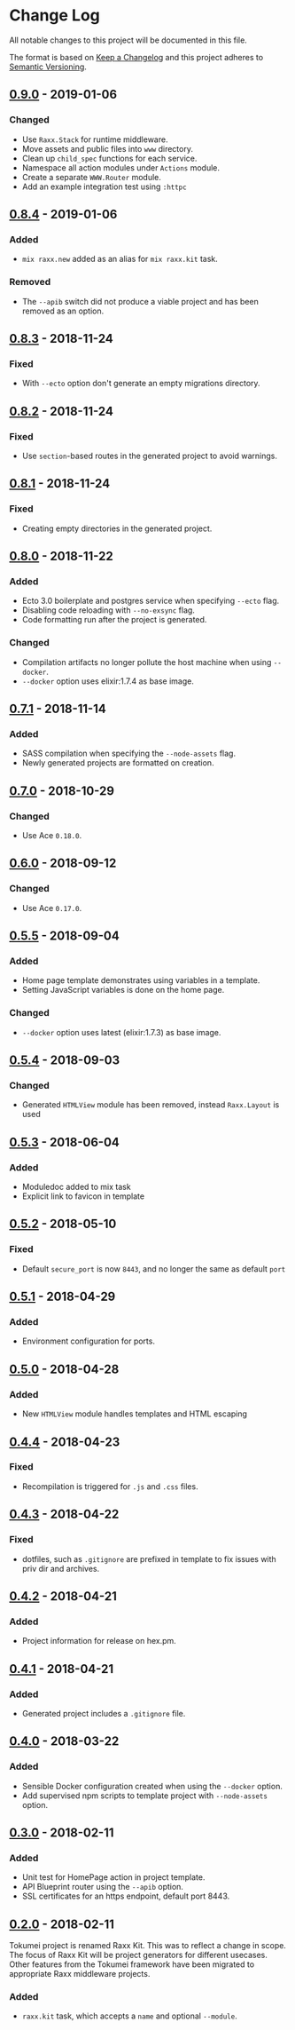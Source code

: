 # Change Log
All notable changes to this project will be documented in this file.

The format is based on [Keep a Changelog](http://keepachangelog.com/)
and this project adheres to [Semantic Versioning](http://semver.org/).

## [0.9.0](https://github.com/CrowdHailer/raxx_kit/tree/0.9.0) - 2019-01-06

### Changed

- Use `Raxx.Stack` for runtime middleware.
- Move assets and public files into `www` directory.
- Clean up `child_spec` functions for each service.
- Namespace all action modules under `Actions` module.
- Create a separate `WWW.Router` module.
- Add an example integration test using `:httpc`

## [0.8.4](https://github.com/CrowdHailer/raxx_kit/tree/0.8.4) - 2019-01-06

### Added

- `mix raxx.new` added as an alias for `mix raxx.kit` task.

### Removed

- The `--apib` switch did not produce a viable project and has been removed as an option.

## [0.8.3](https://github.com/CrowdHailer/raxx_kit/tree/0.8.3) - 2018-11-24

### Fixed

- With `--ecto` option don't generate an empty migrations directory.

## [0.8.2](https://github.com/CrowdHailer/raxx_kit/tree/0.8.2) - 2018-11-24

### Fixed

- Use `section`-based routes in the generated project to avoid warnings.

## [0.8.1](https://github.com/CrowdHailer/raxx_kit/tree/0.8.1) - 2018-11-24

### Fixed

- Creating empty directories in the generated project.

## [0.8.0](https://github.com/CrowdHailer/raxx_kit/tree/0.8.0) - 2018-11-22

### Added

- Ecto 3.0 boilerplate and postgres service when specifying `--ecto` flag.
- Disabling code reloading with `--no-exsync` flag.
- Code formatting run after the project is generated.

### Changed

- Compilation artifacts no longer pollute the host machine when using `--docker`.
- `--docker` option uses elixir:1.7.4 as base image.

## [0.7.1](https://github.com/CrowdHailer/raxx_kit/tree/0.7.1) - 2018-11-14

### Added

- SASS compilation when specifying the `--node-assets` flag.
- Newly generated projects are formatted on creation.

## [0.7.0](https://github.com/CrowdHailer/raxx_kit/tree/0.7.0) - 2018-10-29

### Changed

- Use Ace `0.18.0`.

## [0.6.0](https://github.com/CrowdHailer/raxx_kit/tree/0.6.0) - 2018-09-12

### Changed

- Use Ace `0.17.0`.

## [0.5.5](https://github.com/CrowdHailer/raxx_kit/tree/0.5.5) - 2018-09-04

### Added

- Home page template demonstrates using variables in a template.
- Setting JavaScript variables is done on the home page.

### Changed

- `--docker` option uses latest (elixir:1.7.3) as base image.

## [0.5.4](https://github.com/CrowdHailer/raxx_kit/tree/0.5.4) - 2018-09-03

### Changed

- Generated `HTMLView` module has been removed, instead `Raxx.Layout` is used

## [0.5.3](https://github.com/CrowdHailer/raxx_kit/tree/0.5.3) - 2018-06-04

### Added

- Moduledoc added to mix task
- Explicit link to favicon in template

## [0.5.2](https://github.com/CrowdHailer/raxx_kit/tree/0.5.2) - 2018-05-10

### Fixed

- Default `secure_port` is now `8443`, and no longer the same as default `port`

## [0.5.1](https://github.com/CrowdHailer/raxx_kit/tree/0.5.1) - 2018-04-29

### Added

- Environment configuration for ports.

## [0.5.0](https://github.com/CrowdHailer/raxx_kit/tree/0.5.0) - 2018-04-28

### Added

- New `HTMLView` module handles templates and HTML escaping

## [0.4.4](https://github.com/CrowdHailer/raxx_kit/tree/0.4.4) - 2018-04-23

### Fixed

- Recompilation is triggered for `.js` and `.css` files.

## [0.4.3](https://github.com/CrowdHailer/raxx_kit/tree/0.4.3) - 2018-04-22

### Fixed

- dotfiles, such as `.gitignore` are prefixed in template to fix issues with priv dir and archives.

## [0.4.2](https://github.com/CrowdHailer/raxx_kit/tree/0.4.2) - 2018-04-21

### Added

- Project information for release on hex.pm.

## [0.4.1](https://github.com/CrowdHailer/raxx_kit/tree/0.4.1) - 2018-04-21

### Added

- Generated project includes a `.gitignore` file.

## [0.4.0](https://github.com/CrowdHailer/raxx_kit/tree/0.4.0) - 2018-03-22

### Added

- Sensible Docker configuration created when using the `--docker` option.
- Add supervised npm scripts to template project with `--node-assets` option.

## [0.3.0](https://github.com/CrowdHailer/raxx_kit/tree/0.3.0) - 2018-02-11

### Added

- Unit test for HomePage action in project template.
- API Blueprint router using the `--apib` option.
- SSL certificates for an https endpoint, default port 8443.

## [0.2.0](https://github.com/CrowdHailer/raxx_kit/tree/0.2.0) - 2018-02-11

Tokumei project is renamed Raxx Kit.
This was to reflect a change in scope.
The focus of Raxx Kit will be project generators for different usecases.
Other features from the Tokumei framework have been migrated to appropriate Raxx middleware projects.

### Added

- `raxx.kit` task, which accepts a `name` and optional `--module`.
